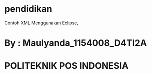 # pendidikan
Contoh XML Menggunakan Eclipse,
# By : Maulyanda_1154008_D4TI2A
# POLITEKNIK POS INDONESIA
